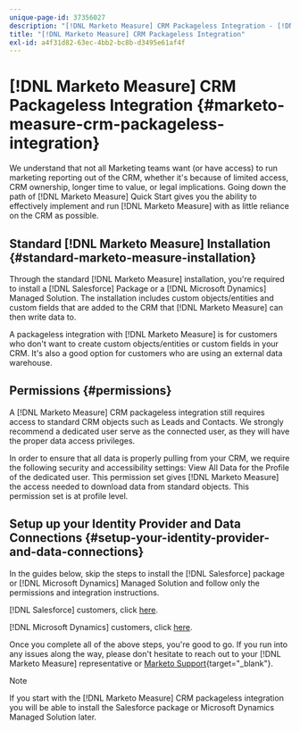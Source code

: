 ```yaml
---
unique-page-id: 37356027
description: "[!DNL Marketo Measure] CRM Packageless Integration - [!DNL Marketo Measure] - Product Documentation"
title: "[!DNL Marketo Measure] CRM Packageless Integration"
exl-id: a4f31d82-63ec-4bb2-bc8b-d3495e61af4f
---
```

# [!DNL Marketo Measure] CRM Packageless Integration {#marketo-measure-crm-packageless-integration}

We understand that not all Marketing teams want (or have access) to run marketing reporting out of the CRM, whether it's because of limited access, CRM ownership, longer time to value, or legal implications. Going down the path of [!DNL Marketo Measure] Quick Start gives you the ability to effectively implement and run [!DNL Marketo Measure] with as little reliance on the CRM as possible.

## Standard [!DNL Marketo Measure] Installation {#standard-marketo-measure-installation}

Through the standard [!DNL Marketo Measure] installation, you're required to install a [!DNL Salesforce] Package or a [!DNL Microsoft Dynamics] Managed Solution. The installation includes custom objects/entities and custom fields that are added to the CRM that [!DNL Marketo Measure] can then write data to.

A packageless integration with [!DNL Marketo Measure] is for customers who don't want to create custom objects/entities or custom fields in your CRM. It's also a good option for customers who are using an external data warehouse.

## Permissions {#permissions}

A [!DNL Marketo Measure] CRM packageless integration still requires access to standard CRM objects such as Leads and Contacts. We strongly recommend a dedicated user serve as the connected user, as they will have the proper data access privileges.

In order to ensure that all data is properly pulling from your CRM, we require the following security and accessibility settings: View All Data for the Profile of the dedicated user. This permission set gives [!DNL Marketo Measure] the access needed to download data from standard objects. This permission set is at profile level.

## Setup up your Identity Provider and Data Connections {#setup-your-identity-provider-and-data-connections}

In the guides below, skip the steps to install the [!DNL Salesforce] package or [!DNL Microsoft Dynamics] Managed Solution and follow only the permissions and integration instructions.

[!DNL Salesforce] customers, click [here](/help/configuration-and-setup/marketo-measure-and-salesforce/marketo-measure-salesforce-package-installation-and-set-up.md).

[!DNL Microsoft Dynamics] customers, click [here](/help/marketo-measure-and-dynamics/getting-started-with-marketo-measure-and-dynamics/microsoft-dynamics-crm-installation-guide.md).

Once you complete all of the above steps, you're good to go. If you run into any issues along the way, please don't hesitate to reach out to your [!DNL Marketo Measure] representative or [Marketo Support](https://nation.marketo.com/t5/support/ct-p/Support){target="_blank"}.

>[!NOTE]
>
>If you start with the [!DNL Marketo Measure] CRM packageless integration you will be able to install the Salesforce package or Microsoft Dynamics Managed Solution later.
